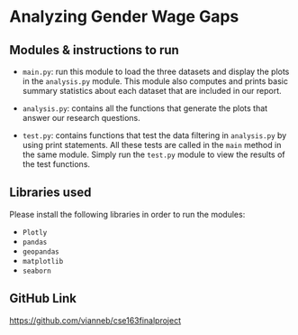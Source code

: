 # Analyzing Gender Wage Gaps

## Modules & instructions to run

- `main.py`: run this module to load the three datasets and display the plots
in the `analysis.py` module.  This module also computes and prints basic summary statistics about each dataset that are included in our report.

- `analysis.py`: contains all the functions that generate the plots that answer
our research questions.

- `test.py`: contains functions that test the data filtering in
`analysis.py` by using print statements. All these tests are called in the
`main` method in the same module. Simply run the `test.py` module to view the
results of the test functions.

## Libraries used
Please install the following libraries in order to run the modules:
- `Plotly`
- `pandas`
- `geopandas`
- `matplotlib`
- `seaborn`

## GitHub Link
https://github.com/vianneb/cse163finalproject
